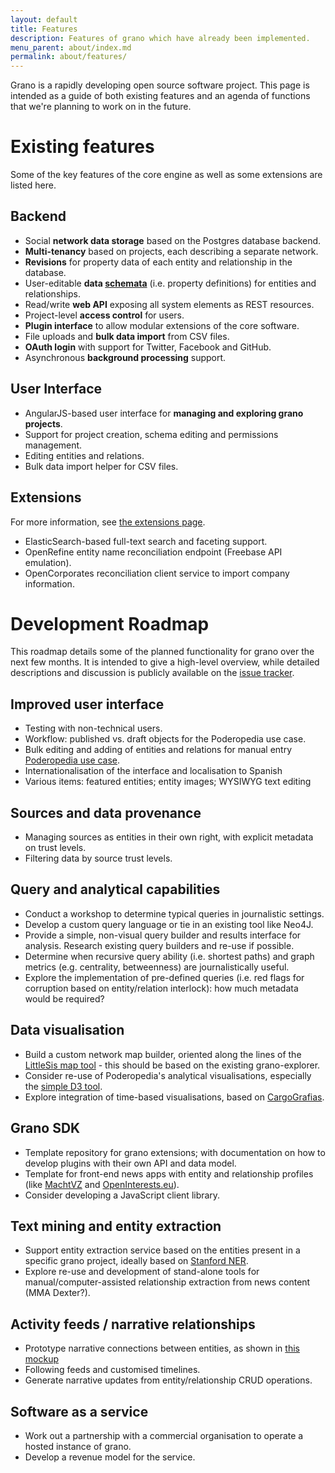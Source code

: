 ```yaml
---
layout: default
title: Features
description: Features of grano which have already been implemented.
menu_parent: about/index.md
permalink: about/features/
---
```


Grano is a rapidly developing open source software project. This page is intended as a guide of both existing features and an agenda of functions that we're planning to work on in the future.

# Existing features

Some of the key features of the core engine as well as some extensions are listed here.

## Backend

* Social **network data storage** based on the Postgres database backend.
* **Multi-tenancy** based on projects, each describing a separate network.
* **Revisions** for property data of each entity and relationship in the database.
* User-editable **data [schemata](/docs/schema)** (i.e. property definitions) for entities and relationships.
* Read/write **web API** exposing all system elements as REST resources.
* Project-level **access control** for users.
* **Plugin interface** to allow modular extensions of the core software.
* File uploads and **bulk data import** from CSV files.
* **OAuth login** with support for Twitter, Facebook and GitHub.
* Asynchronous **background processing** support.


## User Interface

* AngularJS-based user interface for **managing and exploring grano projects**.
* Support for project creation, schema editing and permissions management.
* Editing entities and relations.
* Bulk data import helper for CSV files.

## Extensions

For more information, see [the extensions page](/extensions).

* ElasticSearch-based full-text search and faceting support.
* OpenRefine entity name reconciliation endpoint (Freebase API emulation).
* OpenCorporates reconciliation client service to import company information.

# Development Roadmap

This roadmap details some of the planned functionality for grano over the next few months. It is intended to give a high-level overview, while detailed descriptions and discussion is publicly available on the [issue tracker](https://github.com/granoproject/grano/issues).

## Improved user interface
* Testing with non-technical users.
* Workflow: published vs. draft objects for the Poderopedia use case.
* Bulk editing and adding of entities and relations for manual entry [Poderopedia use case](http://poderopedia.org/).
* Internationalisation of the interface and localisation to Spanish
* Various items: featured entities; entity images; WYSIWYG text editing

## Sources and data provenance
* Managing sources as entities in their own right, with explicit metadata on trust levels.
* Filtering data by source trust levels.

## Query and analytical capabilities
* Conduct a workshop to determine typical queries in journalistic settings. 
* Develop a custom query language or tie in an existing tool like Neo4J.
* Provide a simple, non-visual query builder and results interface for analysis. Research existing query builders and re-use if possible.
* Determine when recursive query ability (i.e. shortest paths) and graph metrics (e.g. centrality, betweenness) are journalistically useful.
* Explore the implementation of pre-defined queries (i.e. red flags for corruption based on entity/relation interlock): how much metadata would be required?

## Data visualisation
* Build a custom network map builder, oriented along the lines of the [LittleSis map tool](http://littlesis.org/map/101) - this should be based on the existing grano-explorer.
* Consider re-use of Poderopedia's analytical visualisations, especially the [simple D3 tool](http://poderopedia.github.io/panama-network/).
* Explore integration of time-based visualisations, based on [CargoGrafias](http://cargografias.org/). 

## Grano SDK
* Template repository for grano extensions; with documentation on how to develop plugins with their own API and data model.
* Template for front-end news apps with entity and relationship profiles (like [MachtVZ](http://machtvz.okfn.de/) and [OpenInterests.eu](http://openinterests.eu/)).
* Consider developing a JavaScript client library.

## Text mining and entity extraction
* Support entity extraction service based on the entities present in a specific grano project, ideally based on [Stanford NER](http://nlp.stanford.edu/software/CRF-NER.shtml).
* Explore re-use and development of stand-alone tools for manual/computer-assisted relationship extraction from news content (MMA Dexter?).

## Activity feeds / narrative relationships
* Prototype narrative connections between entities, as shown in [this mockup](http://opendatalabs.org/misc/demo/grano/_mockup/)
* Following feeds and customised timelines.
* Generate narrative updates from entity/relationship CRUD operations.

## Software as a service
* Work out a partnership with a commercial organisation to operate a hosted instance of grano.
* Develop a revenue model for the service.
